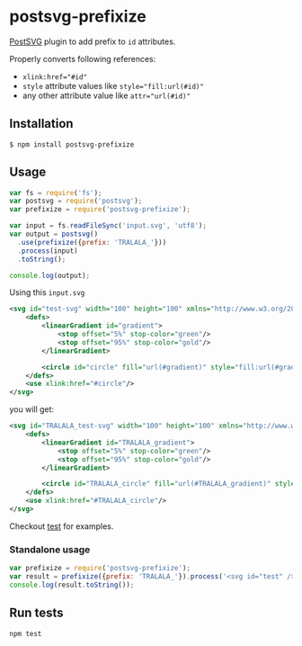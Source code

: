 # postsvg-prefixize

[PostSVG](https://github.com/kisenka/postsvg) plugin to add prefix to `id` attributes.

Properly converts following references:

- `xlink:href="#id"`
- `style` attribute values like `style="fill:url(#id)"`
- any other attribute value like `attr="url(#id)"`

## Installation

```
$ npm install postsvg-prefixize
```

## Usage

```js
var fs = require('fs');
var postsvg = require('postsvg');
var prefixize = require('postsvg-prefixize');

var input = fs.readFileSync('input.svg', 'utf8');
var output = postsvg()
  .use(prefixize({prefix: 'TRALALA_'}))
  .process(input)
  .toString();

console.log(output);
```

Using this `input.svg`

```svg
<svg id="test-svg" width="100" height="100" xmlns="http://www.w3.org/2000/svg" xmlns:xlink="http://www.w3.org/1999/xlink">
    <defs>
        <linearGradient id="gradient">
            <stop offset="5%" stop-color="green"/>
            <stop offset="95%" stop-color="gold"/>
        </linearGradient>

        <circle id="circle" fill="url(#gradient)" style="fill:url(#gradient)" cx="50" cy="50" r="50"/>
    </defs>
    <use xlink:href="#circle"/>
</svg>
```

you will get:

```svg
<svg id="TRALALA_test-svg" width="100" height="100" xmlns="http://www.w3.org/2000/svg" xmlns:xlink="http://www.w3.org/1999/xlink">
    <defs>
        <linearGradient id="TRALALA_gradient">
            <stop offset="5%" stop-color="green"/>
            <stop offset="95%" stop-color="gold"/>
        </linearGradient>

        <circle id="TRALALA_circle" fill="url(#TRALALA_gradient)" style="fill:url(#TRALALA_gradient)" cx="50" cy="50" r="50"/>
    </defs>
    <use xlink:href="#TRALALA_circle"/>
</svg>
```

Checkout [test](test/prefixize.test.js#L8) for examples.

### Standalone usage

```js
var prefixize = require('postsvg-prefixize');
var result = prefixize({prefix: 'TRALALA_'}).process('<svg id="test" />');
console.log(result.toString());
```

## Run tests

```
npm test
```